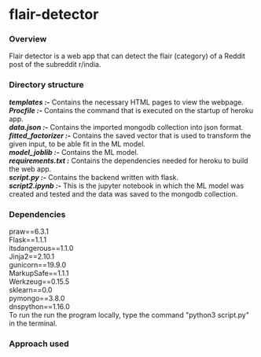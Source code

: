 # flair-detector
### Overview
Flair detector is a web app that can detect the flair (category) of a Reddit post of the subreddit r/india.
### Directory structure
***templates :-*** Contains the necessary HTML pages to view the webpage.<br />
***Procfile :-*** Contains the command that is executed on the startup of heroku app.<br />
***data.json :-*** Contains the imported mongodb collection into json format.<br />
***fitted_factorizer :-*** Contains the saved vector that is used to transform the given input, to be able fit in the ML model.<br />
***model_joblib :-*** Contains the ML model.<br />
***requirements.txt :*** Contains the dependencies needed for heroku to build the web app.<br />
***script.py :-*** Contains the backend written with flask.<br />
***script2.ipynb :-*** This is the jupyter notebook in which the ML model was created and tested and the data was saved to the mongodb collection.<br />
### Dependencies
praw==6.3.1<br />
Flask==1.1.1<br />
itsdangerous==1.1.0<br /> 
Jinja2==2.10.1    <br /> 
gunicorn==19.9.0<br />
MarkupSafe==1.1.1<br />
Werkzeug==0.15.5<br />
sklearn==0.0 <br /> 
pymongo==3.8.0<br />
dnspython==1.16.0<br />
To run the run the program locally, type the command "python3 script.py" in the terminal.
### Approach used 
